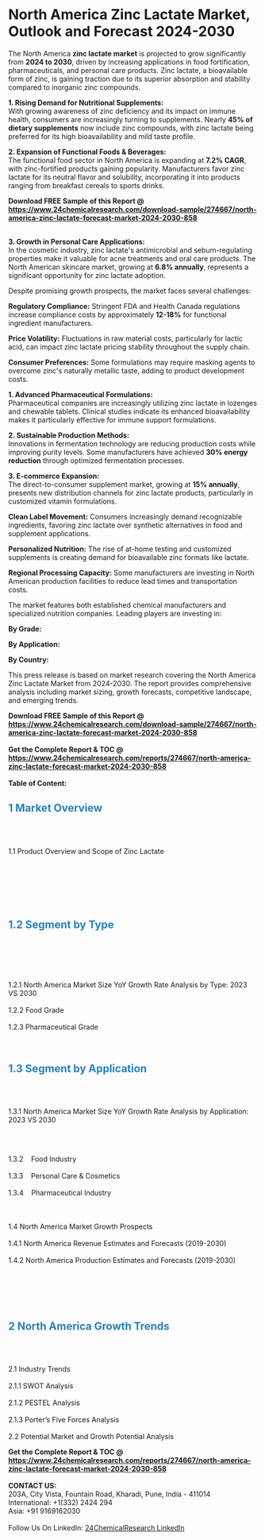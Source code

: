 <h1>North America Zinc Lactate Market, Outlook and Forecast 2024-2030</h1><p>The North America <strong>zinc lactate market</strong> is projected to grow significantly from <strong>2024 to 2030</strong>, driven by increasing applications in food fortification, pharmaceuticals, and personal care products. Zinc lactate, a bioavailable form of zinc, is gaining traction due to its superior absorption and stability compared to inorganic zinc compounds.</p><p><strong>1. Rising Demand for Nutritional Supplements:</strong><br>
With growing awareness of zinc deficiency and its impact on immune health, consumers are increasingly turning to supplements. Nearly <strong>45% of dietary supplements</strong> now include zinc compounds, with zinc lactate being preferred for its high bioavailability and mild taste profile.</p><p><strong>2. Expansion of Functional Foods &amp; Beverages:</strong><br>
The functional food sector in North America is expanding at <strong>7.2% CAGR</strong>, with zinc-fortified products gaining popularity. Manufacturers favor zinc lactate for its neutral flavor and solubility, incorporating it into products ranging from breakfast cereals to sports drinks.</p><div><b>Download FREE Sample of this Report @ 
            <a href="https://www.24chemicalresearch.com/download-sample/274667/north-america-zinc-lactate-forecast-market-2024-2030-858">
            https://www.24chemicalresearch.com/download-sample/274667/north-america-zinc-lactate-forecast-market-2024-2030-858</a></b></div><br><p><strong>3. Growth in Personal Care Applications:</strong><br>
In the cosmetic industry, zinc lactate's antimicrobial and sebum-regulating properties make it valuable for acne treatments and oral care products. The North American skincare market, growing at <strong>6.8% annually</strong>, represents a significant opportunity for zinc lactate adoption.</p><p>Despite promising growth prospects, the market faces several challenges:</p><p><strong>Regulatory Compliance:</strong> Stringent FDA and Health Canada regulations increase compliance costs by approximately <strong>12-18%</strong> for functional ingredient manufacturers.</p><p><strong>Price Volatility:</strong> Fluctuations in raw material costs, particularly for lactic acid, can impact zinc lactate pricing stability throughout the supply chain.</p><p><strong>Consumer Preferences:</strong> Some formulations may require masking agents to overcome zinc's naturally metallic taste, adding to product development costs.</p><p><strong>1. Advanced Pharmaceutical Formulations:</strong><br>
Pharmaceutical companies are increasingly utilizing zinc lactate in lozenges and chewable tablets. Clinical studies indicate its enhanced bioavailability makes it particularly effective for immune support formulations.</p><p><strong>2. Sustainable Production Methods:</strong><br>
Innovations in fermentation technology are reducing production costs while improving purity levels. Some manufacturers have achieved <strong>30% energy reduction</strong> through optimized fermentation processes.</p><p><strong>3. E-commerce Expansion:</strong><br>
The direct-to-consumer supplement market, growing at <strong>15% annually</strong>, presents new distribution channels for zinc lactate products, particularly in customized vitamin formulations.</p><p><strong>Clean Label Movement:</strong> Consumers increasingly demand recognizable ingredients, favoring zinc lactate over synthetic alternatives in food and supplement applications.</p><p><strong>Personalized Nutrition:</strong> The rise of at-home testing and customized supplements is creating demand for bioavailable zinc formats like lactate.</p><p><strong>Regional Processing Capacity:</strong> Some manufacturers are investing in North American production facilities to reduce lead times and transportation costs.</p><p>The market features both established chemical manufacturers and specialized nutrition companies. Leading players are investing in:</p><p><strong>By Grade:</strong></p><p><strong>By Application:</strong></p><p><strong>By Country:</strong></p><p>This press release is based on market research covering the North America Zinc Lactate Market from 2024-2030. The report provides comprehensive analysis including market sizing, growth forecasts, competitive landscape, and emerging trends.</p><div><b>Download FREE Sample of this Report @ 
            <a href="https://www.24chemicalresearch.com/download-sample/274667/north-america-zinc-lactate-forecast-market-2024-2030-858">
            https://www.24chemicalresearch.com/download-sample/274667/north-america-zinc-lactate-forecast-market-2024-2030-858</a></b></div><br><div><b>Get the Complete Report & TOC @ 
            <a href="https://www.24chemicalresearch.com/reports/274667/north-america-zinc-lactate-forecast-market-2024-2030-858">
            https://www.24chemicalresearch.com/reports/274667/north-america-zinc-lactate-forecast-market-2024-2030-858</a></b></div><br>
            <b>Table of Content:</b><p><h2><strong><span style="color:#2980b9">1 Market Overview&nbsp;&nbsp;</span></strong> &nbsp;</h2><br />
<br />
<p>1.1 Product Overview and Scope of Zinc Lactate&nbsp;&nbsp;</p><br />
<br />
<h2>&nbsp;<br /><br />
<span style="color:#2980b9"><strong>1.2 Segment by Type&nbsp;&nbsp;</strong></span> &nbsp;</h2><br />
<br />
<p><br /><br />
1.2.1 North America Market Size YoY Growth Rate Analysis by Type: 2023 VS 2030&nbsp;&nbsp; &nbsp;<br /><br />
1.2.2 Food Grade&nbsp;&nbsp; &nbsp;<br /><br />
1.2.3 Pharmaceutical Grade<br /><br />
<br />
<h2><strong><span style="color:#2980b9">1.3 Segment by Application&nbsp;&nbsp; &nbsp;</span></strong></h2><br />
<br />
<p>1.3.1 North America Market Size YoY Growth Rate Analysis by Application: 2023 VS 2030&nbsp;&nbsp; &nbsp;</p><br />
<br />
<p>1.3.2&nbsp;&nbsp; &nbsp;Food Industry<br /><br />
1.3.3&nbsp;&nbsp; &nbsp;Personal Care & Cosmetics<br /><br />
1.3.4&nbsp;&nbsp; &nbsp;Pharmaceutical Industry<br /><br />
&nbsp;&nbsp; &nbsp;<br /><br />
1.4 North America Market Growth Prospects&nbsp;&nbsp; &nbsp;<br /><br />
1.4.1 North America Revenue Estimates and Forecasts (2019-2030)&nbsp;&nbsp; &nbsp;<br /><br />
1.4.2 North America Production Estimates and Forecasts (2019-2030)<br /><br />
&nbsp;&nbsp; &nbsp;</p><br />
<br />
<h2><strong><span style="color:#2980b9">2 North America Growth Trends&nbsp;</span></strong>&nbsp; &nbsp;</h2><br />
<br />
<p>2.1 Industry Trends&nbsp;&nbsp; &nbsp;<br /><br />
2.1.1 SWOT Analysis&nbsp;&nbsp; &nbsp;<br /><br />
2.1.2 PESTEL Analysis&nbsp;&nbsp; &nbsp;<br /><br />
2.1.3 Porter&rsquo;s Five Forces Analysis&nbsp;&nbsp; &nbsp;<br /><br />
2.2 Potential Market and Growth Potential Analysis<br </p><div><b>Get the Complete Report & TOC @ 
            <a href="https://www.24chemicalresearch.com/reports/274667/north-america-zinc-lactate-forecast-market-2024-2030-858">
            https://www.24chemicalresearch.com/reports/274667/north-america-zinc-lactate-forecast-market-2024-2030-858</a></b></div><br><b>CONTACT US:</b><br>
            203A, City Vista, Fountain Road, Kharadi, Pune, India - 411014<br>
            International: +1(332) 2424 294<br>
            Asia: +91 9169162030 <br><br>
            Follow Us On LinkedIn: <a href="https://www.linkedin.com/company/24chemicalresearch/">24ChemicalResearch LinkedIn</a>